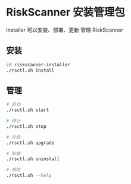 # RiskScanner 安装管理包

installer 可以安装、部署、更新 管理 RiskScanner

## 安装

```bash
cd riskscanner-installer
./rsctl.sh install
```

## 管理

```bash
# 启动
./rsctl.sh start

# 停止
./rsctl.sh stop

# 升级
./rsctl.sh upgrade

# 卸载
./rsctl.sh uninstall

# 帮助
./rsctl.sh --help
```
